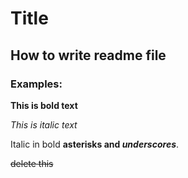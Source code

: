 # Title

## How to write readme file

### Examples:
**This is bold text**

*This is italic text*

Italic in bold **asterisks and _underscores_**.

~~delete this~~



